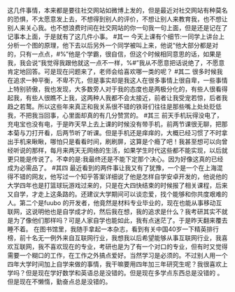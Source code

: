 这几件事情，本来都是要往社交网站如微博上发的，但是最近对社交网站有种莫名的恐惧，不太愿意发上去，不想得到别人的评价，不想让别人来教育我，也不想让别人来关心我。也不想浪费时间在社交网站的你一句我一句上面，但是还是记在了记事本上面，于是就有了这几件小事。
#其一
今天上课有个细节:一同学上讲台上分析一个图的原理，他下去以后另外一个同学被叫上来，他说“他大部分都是对的，只有一点点，#%$%%$”他是个学霸，很自信，但这个时候相同意思的话，如果是我，我会说“我觉得我跟他就这一点不一样，%$%$#”我从不愿意把话说绝了，不愿意肯定地回答。可是现在问题来了，老师会给喜欢哪一类的呢？
#其二
很多时候我在追求一种平衡，不卑不亢，但是事实却是我这人在很多事情上很自卑，一些事情上特别骄傲，我也发现，大多数旁人对于我的态度也是两极分化的，有些人很看得起我，有些人很瞧不上我，这两种人我都不会太接近，前者让我受宠若惊，后者我趋之若鹜。所以这些年来真正和我关系很不错的铁哥们往往是那些嘴上处处贬低我，不把我当回事，心里面却真的有几分赞赏的。
#其三
前天手机玩得没电了，充电宝也没有电，于是昨天早上去上课的时候没有带手机，前两节课很无聊，把那本菊与刀打开看，后两节听了听课。但是手机还是痒痒的，大概已经习惯了不时拿出手机来瞅瞅，哪怕只是看看时间，刷刷屏，这算是个瘾了吧！我甚至想可以向曾经听说的那样，每月来两天无网络的生活，如果学生时代这些都不能实现，以后就更只能是传说了。不幸的是:我最终还是不能下定那个决心。因为好像这真的已经成为必需品了。
#其四
最近看到的两件事让我又有了犹豫，一个是一个在上海混得不错的网友，他写过一个知乎答案详细说了他是怎样自学安卓开发的，他说他的大学四年也是打篮球玩游戏过来的，只是在大四快结束的时候报了相关课程，后来又自学，才走上这条路的。还建议大学期间可以谈恋爱，找个能够和你共度艰难的人。第二个是fuubo 的开发者，他竟然是材料专业毕业的，现在也能从事移动互联网，这说明他也是自学成才的，然后我在想，我的追求是什么？我考研其实不就是为了像他们那样吗？可是人家自学也能如此，我有点迷茫了。于是昨天翻来覆去睡不着。
在图书馆里，我随手拿起一本杂志，看到有关中国40岁一下精英排行榜，前十名无一例外来自互联网行业，我想我以后希望能够从事互联网行业，我喜欢互联网，我不喜欢现在的专业，考研也是为了有一个对口的专业，但有时又觉得需要一个糊口的工作，在工作之外搞点爱好。当然学习是必须的。不过别人用一个四年大学时间加上自学来做的事情，我干嘛要用四年加三年研究生呢？我很喜欢上学吗？但是现在学好数学和英语总是没错的。但是现在多学点东西总是没错的 。但是现在不懒惰，勤奋点总是没错的。
